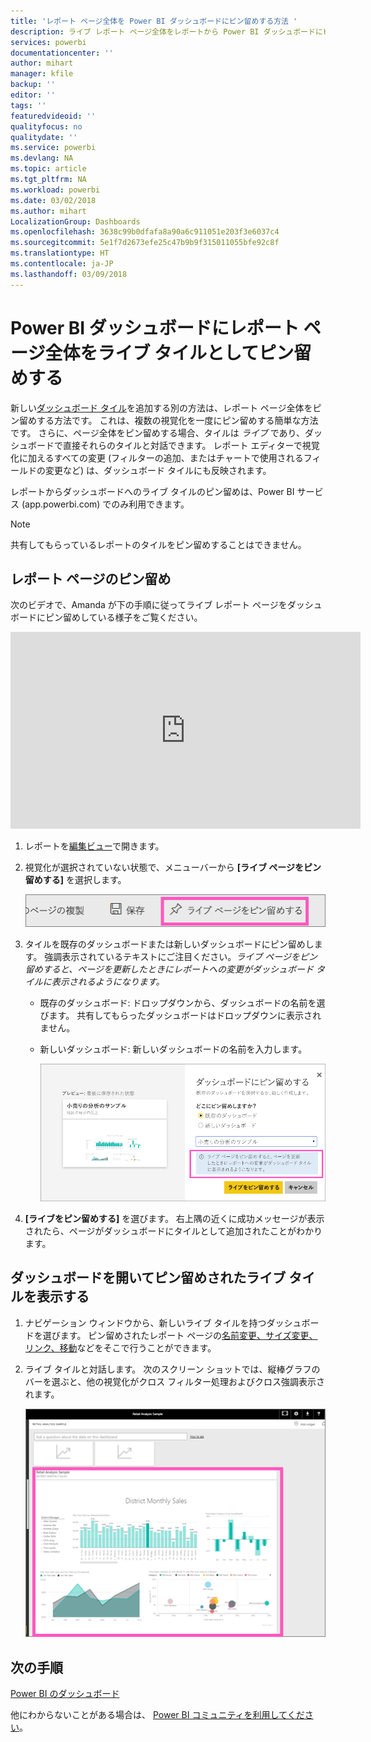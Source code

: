 ```yaml
---
title: 'レポート ページ全体を Power BI ダッシュボードにピン留めする方法 '
description: ライブ レポート ページ全体をレポートから Power BI ダッシュボードにピン留めする方法についてのドキュメント
services: powerbi
documentationcenter: ''
author: mihart
manager: kfile
backup: ''
editor: ''
tags: ''
featuredvideoid: ''
qualityfocus: no
qualitydate: ''
ms.service: powerbi
ms.devlang: NA
ms.topic: article
ms.tgt_pltfrm: NA
ms.workload: powerbi
ms.date: 03/02/2018
ms.author: mihart
LocalizationGroup: Dashboards
ms.openlocfilehash: 3638c99b0dfafa8a90a6c911051e203f3e6037c4
ms.sourcegitcommit: 5e1f7d2673efe25c47b9b9f315011055bfe92c8f
ms.translationtype: HT
ms.contentlocale: ja-JP
ms.lasthandoff: 03/09/2018
---
```

# <a name="pin-an-entire-report-page-as-a-live-tile-to-a-power-bi-dashboard"></a>Power BI ダッシュボードにレポート ページ全体をライブ タイルとしてピン留めする
新しい[ダッシュボード タイル](service-dashboard-tiles.md)を追加する別の方法は、レポート ページ全体をピン留めする方法です。 これは、複数の視覚化を一度にピン留めする簡単な方法です。  さらに、ページ全体をピン留めする場合、タイルは *ライブ* であり、ダッシュボードで直接それらのタイルと対話できます。 レポート エディターで視覚化に加えるすべての変更 (フィルターの追加、またはチャートで使用されるフィールドの変更など) は、ダッシュボード タイルにも反映されます。  

レポートからダッシュボードへのライブ タイルのピン留めは、Power BI サービス (app.powerbi.com) でのみ利用できます。

> [!NOTE]
> 共有してもらっているレポートのタイルをピン留めすることはできません。
> 
> 

## <a name="pin-a-report-page"></a>レポート ページのピン留め
次のビデオで、Amanda が下の手順に従ってライブ レポート ページをダッシュボードにピン留めしている様子をご覧ください。

<iframe width="560" height="315" src="https://www.youtube.com/embed/EzhfBpPboPA" frameborder="0" allowfullscreen></iframe>


1. レポートを[編集ビュー](service-interact-with-a-report-in-editing-view.md)で開きます。
2. 視覚化が選択されていない状態で、メニューバーから **[ライブ ページをピン留めする]** を選択します。
   
   ![[ライブ ページをピン留めする] アイコン](media/service-dashboard-pin-live-tile-from-report/pbi-pin-live-page.png) 
3. タイルを既存のダッシュボードまたは新しいダッシュボードにピン留めします。 強調表示されているテキストにご注目ください。*ライブ ページをピン留めすると、ページを更新したときにレポートへの変更がダッシュボード タイルに表示されるようになります。*
   
   * 既存のダッシュボード: ドロップダウンから、ダッシュボードの名前を選びます。 共有してもらったダッシュボードはドロップダウンに表示されません。
   * 新しいダッシュボード: 新しいダッシュボードの名前を入力します。
     
     ![ダッシュボードにピン留めダイアログ](media/service-dashboard-pin-live-tile-from-report/pbi-pin-live-page-dialog.png)
4. **[ライブをピン留めする]** を選びます。 右上隅の近くに成功メッセージが表示されたら、ページがダッシュボードにタイルとして追加されたことがわかります。

## <a name="open-the-dashboard-to-see-the-pinned-live-tile"></a>ダッシュボードを開いてピン留めされたライブ タイルを表示する
1. ナビゲーション ウィンドウから、新しいライブ タイルを持つダッシュボードを選びます。 ピン留めされたレポート ページの[名前変更、サイズ変更、リンク、移動](service-dashboard-edit-tile.md)などをそこで行うことができます。  
2. ライブ タイルと対話します。  次のスクリーン ショットでは、縦棒グラフのバーを選ぶと、他の視覚化がクロス フィルター処理およびクロス強調表示されます。
   
    ![ダッシュボードとライブ タイル](media/service-dashboard-pin-live-tile-from-report/pbi-live-tile.png)

## <a name="next-steps"></a>次の手順
[Power BI のダッシュボード](service-dashboards.md)

他にわからないことがある場合は、 [Power BI コミュニティを利用してください](http://community.powerbi.com/)。

